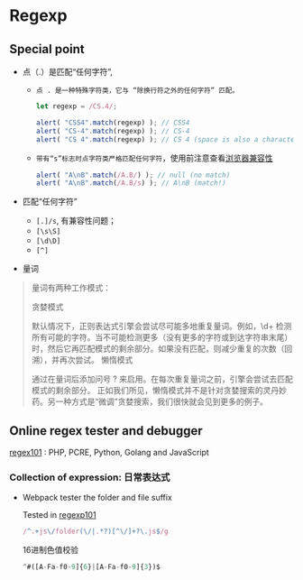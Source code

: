 # Regexp

## Special point

- 点（.）是匹配“任何字符”, 
  - `点 . 是一种特殊字符类，它与 “除换行符之外的任何字符” 匹配。`

    ```javascript
    let regexp = /CS.4/;
    
    alert( "CSS4".match(regexp) ); // CSS4
    alert( "CS-4".match(regexp) ); // CS-4
    alert( "CS 4".match(regexp) ); // CS 4 (space is also a character)
    ```

  - `带有“s”标志时点字符类严格匹配任何字符`，使用前注意查看[浏览器兼容性](https://caniuse.com/?search=dotall)

    ```javascript
    alert( "A\nB".match(/A.B/) ); // null (no match)
    alert( "A\nB".match(/A.B/s) ); // A\nB (match!)
    ```

- 匹配“任何字符”

  - `[.]/s`, 有兼容性问题；
  - `[\s\S]`
  - `[\d\D]`
  - `[^]`

- 量词

> 量词有两种工作模式：
>
> 贪婪模式
>
> 默认情况下，正则表达式引擎会尝试尽可能多地重复量词。例如，\d+ 检测所有可能的字符。当不可能检测更多（没有更多的字符或到达字符串末尾）时，然后它再匹配模式的剩余部分。如果没有匹配，则减少重复的次数（回溯），并再次尝试。
> 懒惰模式
>
> 通过在量词后添加问号 ? 来启用。在每次重复量词之前，引擎会尝试去匹配模式的剩余部分。
> 正如我们所见，懒惰模式并不是针对贪婪搜索的灵丹妙药。另一种方式是“微调”贪婪搜索，我们很快就会见到更多的例子。

## Online regex tester and debugger

[regex101](https://regex101.com/) : PHP, PCRE, Python, Golang and JavaScript

### Collection of expression: 日常表达式

- Webpack tester the folder and file suffix

    Tested in [regexp101](https://regex101.com/r/yW4aZ3/118)

    ```javascript
    /^.+js\/folder(\/|.*?)[^\/]+?\.js$/g
    ```

    16进制色值校验

    ```js
    ^#([A-Fa-f0-9]{6}|[A-Fa-f0-9]{3})$
    ```